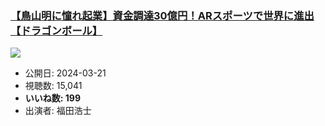### [【鳥山明に憧れ起業】資金調達30億円！ARスポーツで世界に進出【ドラゴンボール】](https://www.youtube.com/watch?v=WP0cdLBsgPU)
[![](https://img.youtube.com/vi/WP0cdLBsgPU/sddefault.jpg)](https://www.youtube.com/watch?v=WP0cdLBsgPU)
-   公開日: 2024-03-21
-   視聴数: 15,041
-   **いいね数: 199**
-   出演者: 福田浩士
